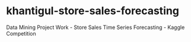 # khantigul-store-sales-forecasting
Data Mining Project Work - Store Sales Time Series Forecasting - Kaggle Competition

